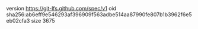 version https://git-lfs.github.com/spec/v1
oid sha256:ab6eff9e546293af396909f563adbe514aa87990fe807b1b3962f6e5eb02cfa3
size 3675
